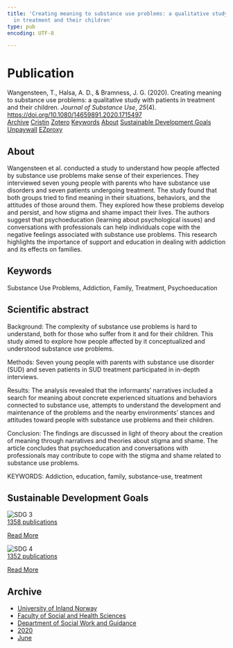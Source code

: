 ```yaml
---
title: 'Creating meaning to substance use problems: a qualitative study with patients
  in treatment and their children'
type: pub
encoding: UTF-8

---
```

<h1>Publication</h1>
<article id="csl-bib-container-66IQ6FPR" class="csl-bib-container">
  <div class="csl-bib-body"> <div class="csl-entry">Wangensteen, T., Halsa, A. D., &#38; Bramness, J. G. (2020). Creating meaning to substance use problems: a qualitative study with patients in treatment and their children. <i>Journal of Substance Use</i>, <i>25</i>(4). <a href="https://doi.org/10.1080/14659891.2020.1715497">https://doi.org/10.1080/14659891.2020.1715497</a></div> </div>
  <div class="csl-bib-buttons">
    <a href="#taxonomy-article-66IQ6FPR" alt="archive" class="csl-bib-button">Archive</a>
    <a href="https://app.cristin.no/results/show.jsf?id=1816183" alt="Cristin" class="csl-bib-button">Cristin</a>
    <a href="http://zotero.org/groups/5881554/items/66IQ6FPR" alt="Zotero" class="csl-bib-button">Zotero</a>
    <a href="#keywords-article-66IQ6FPR" alt="keywords" class="csl-bib-button">Keywords</a>
    <a href="#about-article-66IQ6FPR" alt="about_pub" class="csl-bib-button">About</a>
    <a href="#sdg-article-66IQ6FPR" alt="sdg" class="csl-bib-button">Sustainable Development Goals</a>
    <a href="https://doi.org/10.1080/14659891.2020.1715497" alt="Unpaywall" class="csl-bib-button">Unpaywall</a>
    <a href="https://doi.org/10.1080/14659891.2020.1715497" alt="EZproxy" class="csl-bib-button">EZproxy</a>
  </div>
  <div id="csl-bib-meta-container-66IQ6FPR"></div>
</article>
<div id="csl-bib-meta-66IQ6FPR" class="csl-bib-meta">
  <article id="about-article-66IQ6FPR" class="about_pub-article">
    <h1>About</h1>
    Wangensteen et al. conducted a study to understand how people affected by substance use problems make sense of their experiences. They interviewed seven young people with parents who have substance use disorders and seven patients undergoing treatment. The study found that both groups tried to find meaning in their situations, behaviors, and the attitudes of those around them. They explored how these problems develop and persist, and how stigma and shame impact their lives. The authors suggest that psychoeducation (learning about psychological issues) and conversations with professionals can help individuals cope with the negative feelings associated with substance use problems. This research highlights the importance of support and education in dealing with addiction and its effects on families.
  </article>
  <article id="keywords-article-66IQ6FPR" class="keywords-article">
    <h1>Keywords</h1>
    Substance Use Problems, Addiction, Family, Treatment, Psychoeducation
  </article>
  <article id="abstract-article-66IQ6FPR" class="abstract-article">
    <h1>Scientific abstract</h1>
    Background: The complexity of substance use problems is hard to understand, both for those who suffer from it and for their children. This study aimed to explore how people affected by it conceptualized and understood substance use problems. 
 
Methods: Seven young people with parents with substance use disorder (SUD) and seven patients in SUD treatment participated in in-depth interviews. 
 
Results: The analysis revealed that the informants’ narratives included a search for meaning about concrete experienced situations and behaviors connected to substance use, attempts to understand the development and maintenance of the problems and the nearby environments’ stances and attitudes toward people with substance use problems and their children. 
 
Conclusion: The findings are discussed in light of theory about the creation of meaning through narratives and theories about stigma and shame. The article concludes that psychoeducation and conversations with professionals may contribute to cope with the stigma and shame related to substance use problems. 
 
KEYWORDS: Addiction, education, family, substance-use, treatment
  </article>
  <article id="sdg-article-66IQ6FPR" class="sdg-article">
    <h1>Sustainable Development Goals</h1>
    <div class="sdg-container"><div id="sdg3" class="sdg">
        <img src="{{< params subfolder >}}images/sdg/sdg03_en.png" class="image" alt="SDG 3">
        <div class="sdg-overlay">
          <a href="{{< params subfolder >}}en/archive/?sdg=3#archive" class="sdg-publication-count"><span>1358</span> publications</a>
          <p><a href="https://sdgs.un.org/goals/goal3" class="sdg-read-more">Read More</a></p>
        </div>
      </div> <div id="sdg4" class="sdg">
        <img src="{{< params subfolder >}}images/sdg/sdg04_en.png" class="image" alt="SDG 4">
        <div class="sdg-overlay">
          <a href="{{< params subfolder >}}en/archive/?sdg=4#archive" class="sdg-publication-count"><span>1352</span> publications</a>
          <p><a href="https://sdgs.un.org/goals/goal4" class="sdg-read-more">Read More</a></p>
        </div>
      </div></div>
  </article>
  <article id="taxonomy-article-66IQ6FPR" class="taxonomy-article">
    <h1>Archive</h1>
    <ul>
      <li><a href="{{< params subfolder >}}en/archive/?key=3DCRN523">University of Inland Norway</a></li>
      <li><a href="{{< params subfolder >}}en/archive/?key=IDKFS3MX">Faculty of Social and Health Sciences</a></li>
      <li><a href="{{< params subfolder >}}en/archive/?key=CU4VFGCV">Department of Social Work and Guidance</a></li>
      <li><a href="{{< params subfolder >}}en/archive/?key=FLJPCLYW">2020</a></li>
      <li><a href="{{< params subfolder >}}en/archive/?key=AVDSNMCG">June</a></li>
    </ul>
  </article>
</div>
